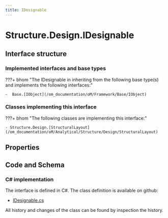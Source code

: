 ```yaml
---
title: IDesignable
---
```


# Structure.Design.IDesignable



## Interface structure

### Implemented interfaces and base types

???+ bhom "The IDesignable in inheriting from the following base type(s) and implements the following interfaces:"

    -  Base.[IObject](/om_documentation/oM/Framework/Base/IObject)


### Classes implementing this interface

???+ bhom "The following classes are implementing this interface:"

    - Structure.Design.[StructuralLayout](/om_documentation/oM/Analytical/Structure/Design/StructuralLayout)


## Properties

## Code and Schema

### C# implementation

The interface is defined in C#. The class definition is available on github:

- [IDesignable.cs](https://github.com/BHoM/BHoM/blob/develop/Structure_oM/Design\IDesignable.cs)

All history and changes of the class can be found by inspection the history.
